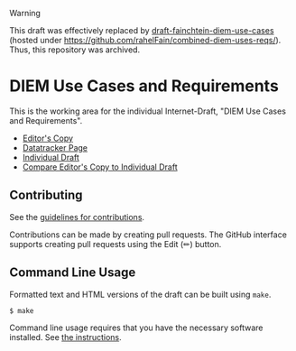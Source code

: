 <!-- regenerate: off (set to off if you edit this file) -->

> [!WARNING]
> This draft was effectively replaced by [draft-fainchtein-diem-use-cases](https://datatracker.ietf.org/doc/draft-fainchtein-diem-use-cases/) (hosted under https://github.com/rahelFain/combined-diem-uses-reqs/).
> Thus, this repository was archived.

# DIEM Use Cases and Requirements

This is the working area for the individual Internet-Draft, "DIEM Use Cases and Requirements".

* [Editor's Copy](https://felixlinker.github.io/diem-requirements/#go.draft-linker-diem-requirements.html)
* [Datatracker Page](https://datatracker.ietf.org/doc/draft-linker-diem-requirements)
* [Individual Draft](https://datatracker.ietf.org/doc/html/draft-linker-diem-requirements)
* [Compare Editor's Copy to Individual Draft](https://felixlinker.github.io/diem-requirements/#go.draft-linker-diem-requirements.diff)


## Contributing

See the
[guidelines for contributions](https://github.com/felixlinker/diem-requirements/blob/main/CONTRIBUTING.md).

Contributions can be made by creating pull requests.
The GitHub interface supports creating pull requests using the Edit (✏) button.


## Command Line Usage

Formatted text and HTML versions of the draft can be built using `make`.

```sh
$ make
```

Command line usage requires that you have the necessary software installed.  See
[the instructions](https://github.com/martinthomson/i-d-template/blob/main/doc/SETUP.md).

